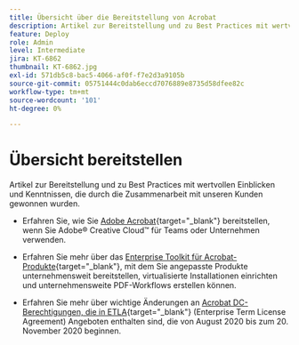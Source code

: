```yaml
---
title: Übersicht über die Bereitstellung von Acrobat
description: Artikel zur Bereitstellung und zu Best Practices mit wertvollen Einblicken und Kenntnissen, die durch die Zusammenarbeit mit unseren Kunden gewonnen wurden
feature: Deploy
role: Admin
level: Intermediate
jira: KT-6862
thumbnail: KT-6862.jpg
exl-id: 571db5c8-bac5-4066-af0f-f7e2d3a9105b
source-git-commit: 05751444c0dab6eccd7076889e8735d58dfee82c
workflow-type: tm+mt
source-wordcount: '101'
ht-degree: 0%

---
```


# Übersicht bereitstellen

Artikel zur Bereitstellung und zu Best Practices mit wertvollen Einblicken und Kenntnissen, die durch die Zusammenarbeit mit unseren Kunden gewonnen wurden.

* Erfahren Sie, wie Sie [Adobe Acrobat](https://helpx.adobe.com/enterprise/using/deploying-acrobat.html){target="_blank"} bereitstellen, wenn Sie Adobe® Creative Cloud™ für Teams oder Unternehmen verwenden.

* Erfahren Sie mehr über das [Enterprise Toolkit für Acrobat-Produkte](https://www.adobe.com/devnet-docs/acrobatetk/index.html){target="_blank"}, mit dem Sie angepasste Produkte unternehmensweit bereitstellen, virtualisierte Installationen einrichten und unternehmensweite PDF-Workflows erstellen können.

* Erfahren Sie mehr über wichtige Änderungen an [Acrobat DC-Berechtigungen, die in ETLA](signentitlementchanges.md){target="_blank"} (Enterprise Term License Agreement) Angeboten enthalten sind, die von August 2020 bis zum 20. November 2020 beginnen.
